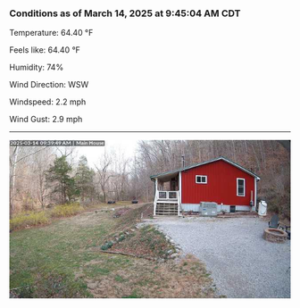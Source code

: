 ### Conditions as of March 14, 2025 at 9:45:04 AM CDT 

Temperature: 64.40 &deg;F

Feels like: 64.40 &deg;F

Humidity: 74%

Wind Direction: WSW

Windspeed: 2.2 mph

Wind Gust: 2.9 mph

---

<img src="./images/latest.jpeg"/>

